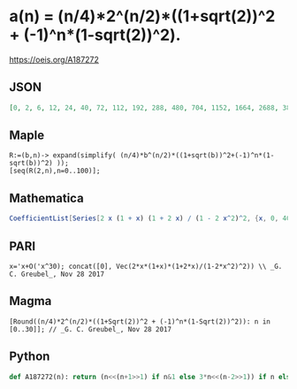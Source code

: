 # a\(n\) \= \(n/4\)\*2^\(n/2\)\*\(\(1\+sqrt\(2\)\)^2 \+ \(\-1\)^n\*\(1\-sqrt\(2\)\)^2\)\.
https://oeis.org/A187272
## JSON
```JSON
[0, 2, 6, 12, 24, 40, 72, 112, 192, 288, 480, 704, 1152, 1664, 2688, 3840, 6144, 8704, 13824, 19456, 30720, 43008, 67584, 94208, 147456, 204800, 319488, 442368, 688128, 950272, 1474560, 2031616, 3145728, 4325376, 6684672, 9175040, 14155776, 19398656, 29884416, 40894464, 62914560, 85983232]
```
## Maple
```Maple
R:=(b,n)-> expand(simplify( (n/4)*b^(n/2)*((1+sqrt(b))^2+(-1)^n*(1-sqrt(b))^2) ));
[seq(R(2,n),n=0..100)];
```
## Mathematica
```Mathematica
CoefficientList[Series[2 x (1 + x) (1 + 2 x) / (1 - 2 x^2)^2, {x, 0, 40}], x] (* _Vincenzo Librandi_, Jun 19 2013 *)
```
## PARI
```PARI
x='x+O('x^30); concat([0], Vec(2*x*(1+x)*(1+2*x)/(1-2*x^2)^2)) \\ _G. C. Greubel_, Nov 28 2017
```
## Magma
```Magma
[Round((n/4)*2^(n/2)*((1+Sqrt(2))^2 + (-1)^n*(1-Sqrt(2))^2)): n in [0..30]]; // _G. C. Greubel_, Nov 28 2017
```
## Python
```Python
def A187272(n): return (n<<(n+1>>1) if n&1 else 3*n<<(n-2>>1)) if n else 0 # _Chai Wah Wu_, Feb 18 2024
```
